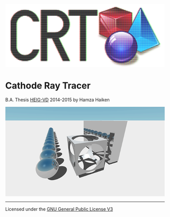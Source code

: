 <p align="center">
 <img src=res/logo/logo.png />
</p>

# Cathode Ray Tracer

B.A. Thesis [HEIG-VD](http://www.heig-vd.ch) 2014-2015 by Hamza Haiken

<p align="center">
 <img src=doc/img/zoom_small.gif />
</p>

---

Licensed under the [GNU General Public License V3](http://www.gnu.org/licenses/)
